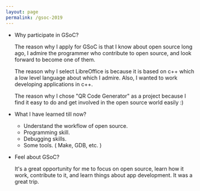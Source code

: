 ```yaml
---
layout: page
permalink: /gsoc-2019
---
```


* Why participate in GSoC?

	The reason why I apply for GSoC is that I know about open source long ago, I
	admire the programmer who contribute to open source, and look forward to become
	one of them.

	The reason why I select LibreOffice is because it is based on c++ which a low level language
	about which I admire. Also, I wanted to work developing applications in c++. 

	The reason why I chose "QR Code Generator" as a project because I find it easy to do and get involved in the open source world easily :)

* What I have learned till now?

	* Understand the workflow of open source.
	* Programming skill.
	* Debugging skills.
	* Some tools. ( Make, GDB, etc. )   

* Feel about GSoC?

	It's a great opportunity for me to focus on open source, learn how it work,
	contribute to it, and learn things about app development. It was a great
	trip.
